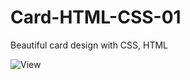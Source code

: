 # Card-HTML-CSS-01
Beautiful card design with CSS, HTML

![View](https://github.com/rq70/Card-HTML-CSS-01/assets/68390542/a8c17dee-43ea-4b86-ae3a-ab7fbfa90e3c)
